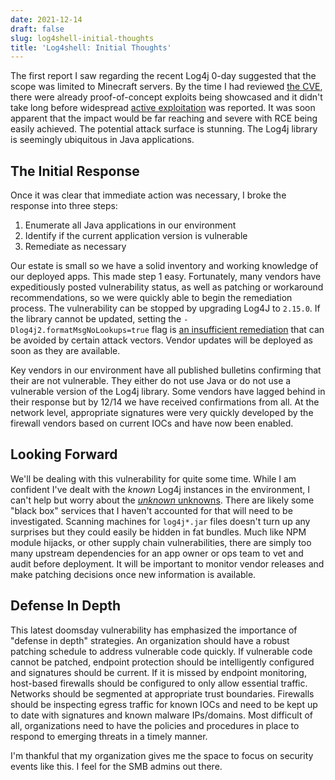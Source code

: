 ```yaml
---
date: 2021-12-14
draft: false
slug: log4shell-initial-thoughts
title: 'Log4shell: Initial Thoughts'
---
```


The first report I saw regarding the recent Log4j 0-day suggested that the scope was limited to Minecraft servers. By the time I had reviewed [the CVE](https://nvd.nist.gov/vuln/detail/CVE-2021-44228), there were already proof-of-concept exploits being showcased and it didn't take long before widespread [active exploitation](https://blog.cloudflare.com/actual-cve-2021-44228-payloads-captured-in-the-wild/) was reported. It was soon apparent that the impact would be far reaching and severe with RCE being easily achieved. The potential attack surface is stunning. The Log4j library is seemingly ubiquitous in Java applications.

## The Initial Response

Once it was clear that immediate action was necessary, I broke the response into three steps:

1. Enumerate all Java applications in our environment
2. Identify if the current application version is vulnerable
3. Remediate as necessary

Our estate is small so we have a solid inventory and working knowledge of our deployed apps. This made step 1 easy. Fortunately, many vendors have expeditiously posted vulnerability status, as well as patching or workaround recommendations, so we were quickly able to begin the remediation process. The vulnerability can be stopped by upgrading Log4J to `2.15.0`. If the library cannot be updated, setting the `-Dlog4j2.formatMsgNoLookups=true` flag is [an insufficient remediation](https://logging.apache.org/log4j/2.x/security.html) that can be avoided by certain attack vectors. Vendor updates will be deployed as soon as they are available.

Key vendors in our environment have all published bulletins confirming that their are not vulnerable. They either do not use Java or do not use a vulnerable version of the Log4j library. Some vendors have lagged behind in their response but by 12/14 we have received confirmations from all. At the network level, appropriate signatures were very quickly developed by the firewall vendors based on current IOCs and have now been enabled.

## Looking Forward

We'll be dealing with this vulnerability for quite some time. While I am confident I've dealt with the _known_ Log4j instances in the environment, I can't help but worry about the [_unknown_ unknowns](https://en.wikipedia.org/wiki/There_are_known_knowns). There are likely some "black box" services that I haven't accounted for that will need to be investigated. Scanning machines for `log4j*.jar` files doesn't turn up any surprises but they could easily be hidden in fat bundles. Much like NPM module hijacks, or other supply chain vulnerabilities, there are simply too many upstream dependencies for an app owner or ops team to vet and audit before deployment. It will be important to monitor vendor releases and make patching decisions once new information is available.

## Defense In Depth

This latest doomsday vulnerability has emphasized the importance of "defense in depth" strategies. An organization should have a robust patching schedule to address vulnerable code quickly. If vulnerable code cannot be patched, endpoint protection should be intelligently configured and signatures should be current. If it is missed by endpoint monitoring, host-based firewalls should be configured to only allow essential traffic. Networks should be segmented at appropriate trust boundaries. Firewalls should be inspecting egress traffic for known IOCs and need to be kept up to date with signatures and known malware IPs/domains. Most difficult of all, organizations need to have the policies and procedures in place to respond to emerging threats in a timely manner.

I'm thankful that my organization gives me the space to focus on security events like this. I feel for the SMB admins out there.